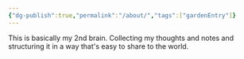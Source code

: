 ```yaml
---
{"dg-publish":true,"permalink":"/about/","tags":["gardenEntry"]}
---
```



This is basically my 2nd brain. Collecting my thoughts and notes and structuring it in a way that's easy to share to the world. 